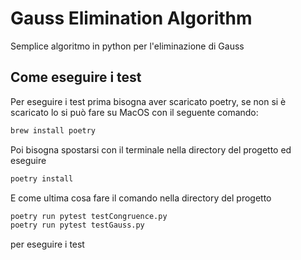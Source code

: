 
# Gauss Elimination Algorithm

Semplice algoritmo in python per l'eliminazione di Gauss



## Come eseguire i test

Per eseguire i test prima bisogna aver scaricato poetry, se non si è scaricato lo si può fare su MacOS con il seguente comando:

```bash
brew install poetry
```

Poi bisogna spostarsi con il terminale nella directory del progetto ed eseguire

```bash
poetry install
```

E come ultima cosa fare il comando nella directory del progetto

```bash
poetry run pytest testCongruence.py
poetry run pytest testGauss.py
```

per eseguire i test




